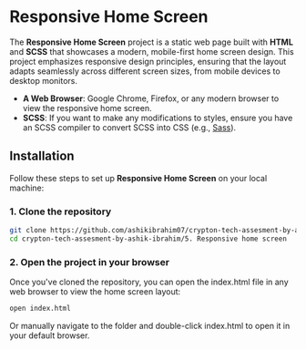 # Responsive Home Screen

The **Responsive Home Screen** project is a static web page built with **HTML** and **SCSS** that showcases a modern, mobile-first home screen design. This project emphasizes responsive design principles, ensuring that the layout adapts seamlessly across different screen sizes, from mobile devices to desktop monitors.

- **A Web Browser**: Google Chrome, Firefox, or any modern browser to view the responsive home screen.
- **SCSS**: If you want to make any modifications to styles, ensure you have an SCSS compiler to convert SCSS into CSS (e.g., [Sass](https://sass-lang.com/)).

## Installation

Follow these steps to set up **Responsive Home Screen** on your local machine:

### 1. Clone the repository

```bash
git clone https://github.com/ashikibrahim07/crypton-tech-assesment-by-ashik-ibrahim.git
cd crypton-tech-assesment-by-ashik-ibrahim/5. Responsive home screen
```

### 2. Open the project in your browser

Once you've cloned the repository, you can open the index.html file in any web browser to view the home screen layout:

```bash
open index.html
```

Or manually navigate to the folder and double-click index.html to open it in your default browser.

